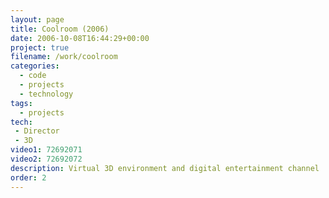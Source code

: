 ```yaml
---
layout: page
title: Coolroom (2006)
date: 2006-10-08T16:44:29+00:00
project: true
filename: /work/coolroom
categories:
  - code
  - projects
  - technology
tags:
  - projects
tech:
 - Director
 - 3D
video1: 72692071
video2: 72692072
description: Virtual 3D environment and digital entertainment channel
order: 2
---
```

